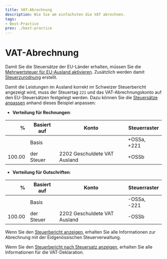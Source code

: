```yaml
---
title: VAT-Abrechnung
description: Wie Sie am einfachsten die VAT abrechnen.
tags:
- Best-Practice
prev: ./best-practice
---
```


# VAT-Abrechnung

Damit Sie die Steuersätze der EU-Länder erhalten, müssen Sie die [Mehrwertsteuer für EU-Ausland aktivieren](Accounting%20Tax.md#Mehrwertsteuer%20für%20EU-Ausland%20aktivieren). Zusätzlich werden damit [Steuerzurodnung](Accounting%20Tax.md#Steuerzurodnung%20anzeigen) erstellt.

Damit die Leistungen im Ausland korrekt im Schweizer Steuerbericht angezeigt wird, muss der Steuertag `221` und das VAT-Abrechnungskonto auf den EU-Steuersätzen festgelegt werden. Dazu können Sie die [Steuersätze anpassen](Accounting%20Tax.md#Steuersatz%20anpassen) anhand dieses Beispiel anpassen:

* **Verteilung für Rechnungen**:

|      % | Basiert auf | Konto                        | Steuerraster |
| ------:| ----------- | ---------------------------- | ------------ |
|        | Basis       |                              | +OSSa, +221         |
| 100.00 | der Steuer  | 2202 Geschuldete VAT Ausland | +OSSb             |

* **Verteilung für Gutschriften**:

|      % | Basiert auf | Konto                        | Steuerraster |
| ------:| ----------- | ---------------------------- | ------------ |
|        | Basis       |                              | -OSSa, -221   |
| 100.00 | der Steuer  | 2202 Geschuldete VAT Ausland | -OSSb         |


Wenn Sie den [Steuerbericht anzeigen](Accounting%20Reports.md#Steuerbericht%20anzeigen), erhalten Sie alle Informationen zur Abrechnung mit der Eidgenössischen Steuerverwaltung.

Wenn Sie den [Steuerbericht nach Steuersatz anzeigen](Accounting%20Reports.md#Steuerbericht%20nach%20Steuersatz%20anzeigen), erhalten Sie alle Informationen für die VAT-Deklaration.